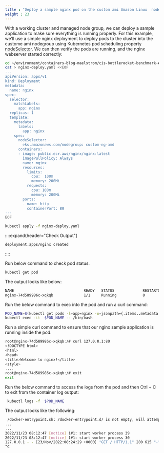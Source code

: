 ```yaml
---
title : "Deploy a sample nginx pod on the custom ami Amazon Linux  nodes"
weight : 23
---
```


With a working cluster and managed node group, we can deploy a sample application to make sure everything is running properly. For this example, we’ll use a simple nginx deployment to deploy pods to the cluster into the custome ami  nodegroup using Kubernetes pod scheduling property [nodeSelector](https://kubernetes.io/docs/concepts/scheduling-eviction/assign-pod-node/#nodeselector). We can then verify the pods are running, and the nginx webserver started correctly:

```bash
cd ~/environment/containers-blog-maelstrom/cis-bottlerocket-benchmark-eks/
cat > nginx-deploy.yaml <<EOF
---
apiVersion: apps/v1
kind: Deployment
metadata:
  name: nginx
spec:
  selector:
    matchLabels:
      app: nginx
  replicas: 1
  template:
    metadata:
      labels:
        app: nginx
    spec:
      nodeSelector:
        eks.amazonaws.com/nodegroup: custom-ng-amd
      containers:
      - image: public.ecr.aws/nginx/nginx:latest
        imagePullPolicy: Always
        name: nginx
        resources:
          limits:
            cpu:  100m
            memory: 200Mi
          requests:
            cpu: 100m
            memory: 200Mi        
        ports:
        - name: http
          containerPort: 80
---
EOF

kubectl apply -f nginx-deploy.yaml
```

::::expand{header="Check Output"}
```bash
deployment.apps/nginx created
```
::::

Run below command to check pod status.

```bash
kubectl get pod
```

The output looks like below:

```bash
NAME                                READY   STATUS             RESTARTS       AGE
nginx-74d589986c-xqkqb              1/1     Running            0                 8s
```

Run the below command to exec into the pod and run a curl command:

```bash
POD_NAME=$(kubectl get pods -l=app=nginx -o=jsonpath={.items..metadata.name})
kubectl exec -it  $POD_NAME -- /bin/bash
```

Run a simple curl command to ensure that our nginx sample application is running inside the pod.

```bash
root@nginx-74d589986c-xqkqb:/# curl 127.0.0.1:80
<!DOCTYPE html>
<html>
<head>
<title>Welcome to nginx!</title>
<style>
....
root@nginx-74d589986c-xqkqb:/# exit
exit
```

Run the below command to access the logs from the pod and then Ctrl + C to exit from the container log output:

```bash
 kubectl logs -f  $POD_NAME  
```

The output looks like the following:

```bash
 /docker-entrypoint.sh: /docker-entrypoint.d/ is not empty, will attempt to perform configuration
...
...
2022/11/23 08:12:47 [notice] 1#1: start worker process 29
2022/11/23 08:12:47 [notice] 1#1: start worker process 30
127.0.0.1 - - [23/Nov/2022:08:24:29 +0000] "GET / HTTP/1.1" 200 615 "-" "curl/7.74.0" "-"
^C
```


